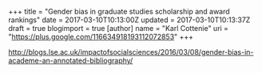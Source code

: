 +++
title = "Gender bias in graduate studies scholarship and award rankings"
date = 2017-03-10T10:13:00Z
updated = 2017-03-10T10:13:37Z
draft = true
blogimport = true 
[author]
	name = "Karl Cottenie"
	uri = "https://plus.google.com/116634918193112072853"
+++

http://blogs.lse.ac.uk/impactofsocialsciences/2016/03/08/gender-bias-in-academe-an-annotated-bibliography/
